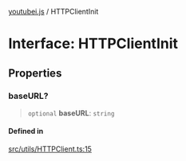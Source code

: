 [youtubei.js](../README.md) / HTTPClientInit

# Interface: HTTPClientInit

## Properties

### baseURL?

> `optional` **baseURL**: `string`

#### Defined in

[src/utils/HTTPClient.ts:15](https://github.com/LuanRT/YouTube.js/blob/305a398158a6cac82e6ef288fed4bf1661c89d52/src/utils/HTTPClient.ts#L15)
